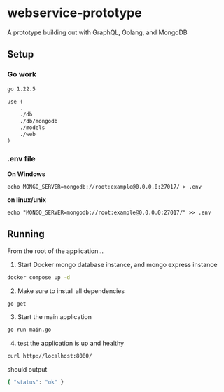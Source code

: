 # webservice-prototype

A prototype building out with GraphQL, Golang, and MongoDB

## Setup

### Go work

```txt
go 1.22.5

use (
    .
    ./db
    ./db/mongodb
    ./models
    ./web
)
```

### .env file

**On Windows**

```dotenv
echo MONGO_SERVER=mongodb://root:example@0.0.0.0:27017/ > .env
```

**on linux/unix**

```dotenv
echo "MONGO_SERVER=mongodb://root:example@0.0.0.0:27017/" >> .env
```

## Running

From the root of the application...

1. Start Docker mongo database instance, and mongo express instance

```sh
docker compose up -d
```
2. Make sure to install all dependencies

```sh
go get
```

3. Start the main application

```sh
go run main.go
```

4. test the application is up and healthy

```sh
curl http://localhost:8080/
```

should output

```sh
{ "status": "ok" }
```

